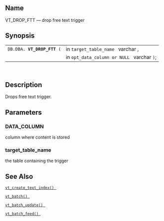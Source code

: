 <div>

<div>

</div>

<div>

## Name

VT_DROP_FTT — drop free text trigger

</div>

<div>

## Synopsis

<div>

|                                 |                                            |
|---------------------------------|--------------------------------------------|
| `DB.DBA. `**`VT_DROP_FTT`**` (` | in `target_table_name ` varchar ,          |
|                                 | in `opt_data_column or NULL ` varchar `)`; |

<div>

 

</div>

</div>

</div>

<div>

## Description

Drops free text trigger.

</div>

<div>

## Parameters

<div>

### DATA_COLUMN

column where content is stored

</div>

<div>

### target_table_name

the table containing the trigger

</div>

</div>

<div>

## See Also

<a href="fn_vt_create_text_index.html" class="link"
title="vt_create_text_index"><code
class="function">vt_create_text_index() </code></a>

<a href="fn_vt_batch.html" class="link" title="vt_batch"><code
class="function">vt_batch() </code></a>

<a href="fn_vt_batch_update.html" class="link"
title="VT_BATCH_UPDATE"><code
class="function">vt_batch_update() </code></a>

<a href="fn_vt_batch_feed.html" class="link" title="vt_batch_feed"><code
class="function">vt_batch_feed() </code></a>

</div>

</div>
